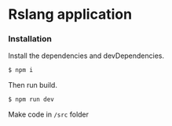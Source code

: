 # Rslang application 
### Installation

Install the dependencies and devDependencies.

```sh
$ npm i
```
Then run build.
```sh
$ npm run dev
```

Make code in ```/src``` folder
